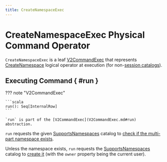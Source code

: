 ```yaml
---
title: CreateNamespaceExec
---
```


# CreateNamespaceExec Physical Command Operator

`CreateNamespaceExec` is a leaf [V2CommandExec](V2CommandExec.md) that represents [CreateNamespace](../logical-operators/CreateNamespace.md) logical operator at execution (for non-[session catalogs](../connector/catalog/CatalogV2Util.md#isSessionCatalog)).

## Executing Command { #run }

??? note "V2CommandExec"

    ```scala
    run(): Seq[InternalRow]
    ```

    `run` is part of the [V2CommandExec](V2CommandExec.md#run) abstraction.

`run` requests the given [SupportsNamespaces](../connector/catalog/SupportsNamespaces.md) catalog to [check if the multi-part namespace exists](../connector/catalog/SupportsNamespaces.md#namespaceExists).

Unless the namespace exists, `run` requests the [SupportsNamespaces](../connector/catalog/SupportsNamespaces.md) catalog to [create it](../connector/catalog/SupportsNamespaces.md#createNamespace) (with the `owner` property being the current user).

